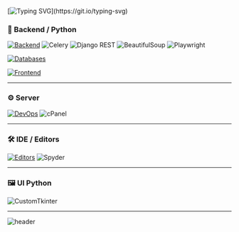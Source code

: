  [![Typing SVG](https://readme-typing-svg.herokuapp.com?lines=Hello+World!;I+am+a+Backend+Developer;Welcome+to+my+profile!)](https://git.io/typing-svg)

###
### 🚀 Backend / Python
[![Backend](https://skillicons.dev/icons?i=python,django,redis,celery,numpy&perline=6)](https://skillicons.dev)
![Celery](https://img.shields.io/badge/Celery-3C873A?style=for-the-badge)
![Django REST](https://img.shields.io/badge/Django%20REST-092E20?style=for-the-badge&logo=django&logoColor=white)
![BeautifulSoup](https://img.shields.io/badge/BeautifulSoup-4B8BBE?style=for-the-badge&logo=python&logoColor=white)
![Playwright](https://img.shields.io/badge/Playwright-2EAD33?style=for-the-badge&logo=playwright&logoColor=white)




[![Databases](https://skillicons.dev/icons?i=mysql,sqlite,postgres&perline=6)](https://skillicons.dev)


[![Frontend](https://skillicons.dev/icons?i=html,css,bootstrap,js&perline=6)](https://skillicons.dev)

---

### ⚙️ Server
[![DevOps](https://skillicons.dev/icons?i=docker,linux,git&perline=6)](https://skillicons.dev)
![cPanel](https://img.shields.io/badge/cPanel-FF6C2C?style=for-the-badge&logo=cpanel&logoColor=white)


---

### 🛠️ IDE / Editors
[![Editors](https://skillicons.dev/icons?i=vscode,pycharm&perline=6)](https://skillicons.dev)
![Spyder](https://img.shields.io/badge/Spyder-FF0000?style=for-the-badge&logo=spyder%20ide&logoColor=white)

---

### 🖼️ UI Python
![CustomTkinter](https://img.shields.io/badge/CustomTkinter-2E2E2E?style=for-the-badge&logo=python&logoColor=white)

---

![header](https://capsule-render.vercel.app/api?type=waving&height=220&text=Junior%20Backend%20Developer&fontAlign=50&fontAlignY=40&color=gradient&desc=Python%20%7C%20Django%20%7C%20APIs&descAlign=50&descAlignY=65)
